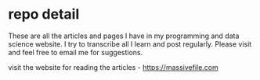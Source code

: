 # repo detail

These are all the articles and pages I have in my programming and data science website. I try to transcribe all I learn and post regularly. Please visit and feel free to email me for suggestions.

visit the website for reading the articles - https://massivefile.com
